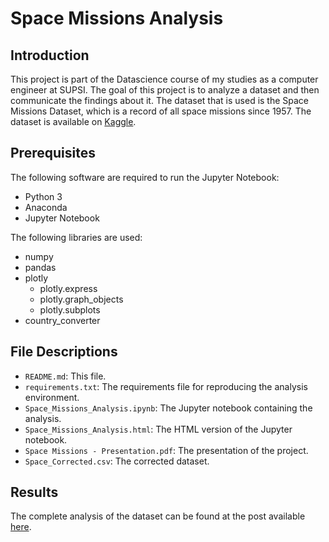 # Space Missions Analysis
## Introduction
This project is part of the Datascience course of my studies as a computer engineer at SUPSI. The goal of this project is to analyze a dataset and then communicate the findings about it. The dataset that is used is the Space Missions Dataset, which is a record of all space missions since 1957. The dataset is available on [Kaggle](https://www.kaggle.com/agirlcoding/all-space-missions-from-1957).

## Prerequisites
The following software are required to run the Jupyter Notebook:
- Python 3
- Anaconda
- Jupyter Notebook

The following libraries are used:
* numpy
* pandas
* plotly
  * plotly.express
  * plotly.graph_objects
  * plotly.subplots
* country_converter

## File Descriptions
* `README.md`: This file.
* `requirements.txt`: The requirements file for reproducing the analysis environment.
* `Space_Missions_Analysis.ipynb`: The Jupyter notebook containing the analysis.
* `Space_Missions_Analysis.html`: The HTML version of the Jupyter notebook.
* `Space Missions - Presentation.pdf`: The presentation of the project.
* `Space_Corrected.csv`: The corrected dataset.

## Results
The complete analysis of the dataset can be found at the post available [here](https://davisf20.github.io/space-missions-analysis/).
